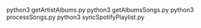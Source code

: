 python3 getArtistAlbums.py
python3 getAlbumsSongs.py
python3 processSongs.py
python3 syncSpotifyPlaylist.py 
